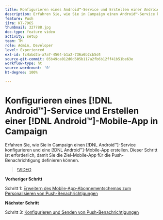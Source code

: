 ```yaml
---
title: Konfigurieren eines Android™-Service und Erstellen einer Android™-Mobile-App in Campaign
description: Erfahren Sie, wie Sie in Campaign einen Android™-Service konfigurieren und eine Android™-Mobile-App erstellen.
feature: Push
jira: KT-7965
thumbnail: 327788.jpg
doc-type: feature video
activity: setup
team: TM
role: Admin, Developer
level: Experienced
exl-id: fc4abd2a-a7a7-4564-b1a2-736a6b2cb5d4
source-git-commit: 05b49ca012d0d505b117a2fb6b12ff41b51be63e
workflow-type: ht
source-wordcount: '0'
ht-degree: 100%

---
```


# Konfigurieren eines [!DNL Android™]-Service und Erstellen einer [!DNL Android™]-Mobile-App in Campaign

Erfahren Sie, wie Sie in Campaign einen [!DNL Android™]-Service konfigurieren und eine [!DNL Android™]-Mobile-App erstellen. Dieser Schritt ist erforderlich, damit Sie die Ziel-Mobile-App für die Push-Benachrichtigung definieren können.

>[!VIDEO](https://video.tv.adobe.com/v/327788?quality=12&learn=on)

**Vorheriger Schritt**

Schritt 1: [Erweitern des Mobile-App-Abonnementschemas zum Personalisieren von Push-Benachrichtigungen](/help/tutorial-get-started-with-push-notifications-for-android/extend-the-app-subscription-schema.md)

**Nächster Schritt**

Schritt 3: [Konfigurieren und Senden von Push-Benachrichtigungen](/help/tutorial-get-started-with-push-notifications-for-android/configure-and-send-push-notifications.md)
